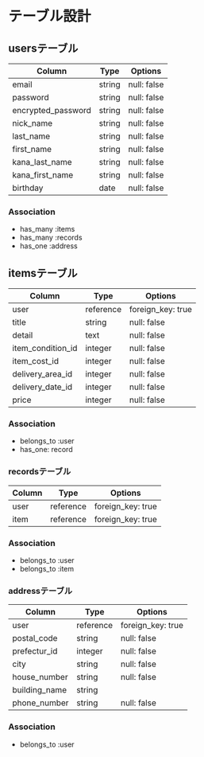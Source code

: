 # テーブル設計


## usersテーブル
| Column             | Type    | Options     |
|--------------------|---------|-------------|
| email              | string  | null: false |
| password           | string  | null: false |
| encrypted_password | string  | null: false |
| nick_name          | string  | null: false |
| last_name          | string  | null: false |
| first_name         | string  | null: false |
| kana_last_name     | string  | null: false |
| kana_first_name    | string  | null: false |
| birthday           | date    | null: false |

### Association
- has_many :items
- has_many :records
- has_one :address


## itemsテーブル
| Column                  | Type      | Options           |
|-------------------------|-----------|-------------------|
| user                    | reference | foreign_key: true |
| title                   | string    | null: false       |
| detail                  | text      | null: false       |
| item_condition_id       | integer   | null: false       |
| item_cost_id            | integer   | null: false       |
| delivery_area_id        | integer   | null: false       |
| delivery_date_id        | integer   | null: false       |
| price                   | integer   | null: false       |

### Association
- belongs_to :user
- has_one: record


### recordsテーブル
| Column    | Type      | Options           |
|-----------|-----------|-------------------|
| user      | reference | foreign_key: true |
| item      | reference | foreign_key: true |

### Association
- belongs_to :user
- belongs_to :item


### addressテーブル
| Column        | Type      | Options           |
|---------------|-----------|-------------------|
| user          | reference | foreign_key: true |
| postal_code   | string    | null: false       |
| prefectur_id  | integer   | null: false       |
| city          | string    | null: false       |
| house_number  | string    | null: false       |
| building_name | string    |                   |
| phone_number  | string    | null: false       |


### Association
- belongs_to :user